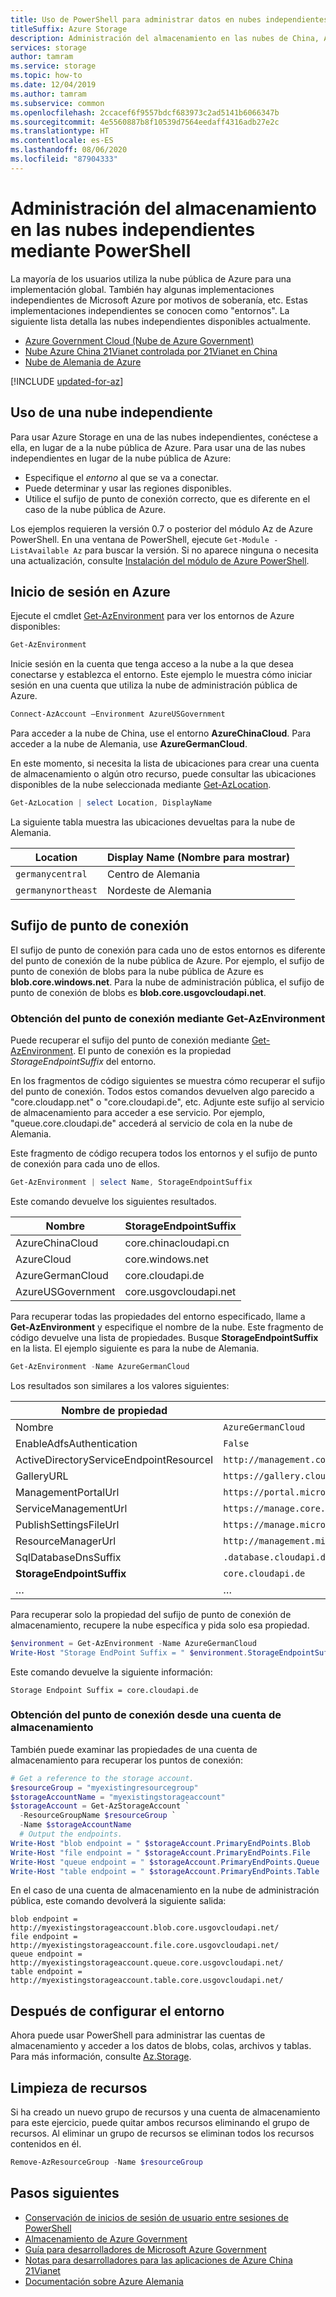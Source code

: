 ```yaml
---
title: Uso de PowerShell para administrar datos en nubes independientes de Azure
titleSuffix: Azure Storage
description: Administración del almacenamiento en las nubes de China, Alemania y de administración pública mediante Azure PowerShell.
services: storage
author: tamram
ms.service: storage
ms.topic: how-to
ms.date: 12/04/2019
ms.author: tamram
ms.subservice: common
ms.openlocfilehash: 2ccacef6f9557bdcf683973c2ad5141b6066347b
ms.sourcegitcommit: 4e5560887b8f10539d7564eedaff4316adb27e2c
ms.translationtype: HT
ms.contentlocale: es-ES
ms.lasthandoff: 08/06/2020
ms.locfileid: "87904333"
---
```

# <a name="managing-storage-in-the-azure-independent-clouds-using-powershell"></a>Administración del almacenamiento en las nubes independientes mediante PowerShell

La mayoría de los usuarios utiliza la nube pública de Azure para una implementación global. También hay algunas implementaciones independientes de Microsoft Azure por motivos de soberanía, etc. Estas implementaciones independientes se conocen como "entornos". La siguiente lista detalla las nubes independientes disponibles actualmente.

* [Azure Government Cloud (Nube de Azure Government)](https://azure.microsoft.com/features/gov/)
* [Nube Azure China 21Vianet controlada por 21Vianet en China](http://www.windowsazure.cn/)
* [Nube de Alemania de Azure](../../germany/germany-welcome.md)

[!INCLUDE [updated-for-az](../../../includes/updated-for-az.md)]

## <a name="using-an-independent-cloud"></a>Uso de una nube independiente

Para usar Azure Storage en una de las nubes independientes, conéctese a ella, en lugar de a la nube pública de Azure. Para usar una de las nubes independientes en lugar de la nube pública de Azure:

* Especifique el *entorno* al que se va a conectar.
* Puede determinar y usar las regiones disponibles.
* Utilice el sufijo de punto de conexión correcto, que es diferente en el caso de la nube pública de Azure.

Los ejemplos requieren la versión 0.7 o posterior del módulo Az de Azure PowerShell. En una ventana de PowerShell, ejecute `Get-Module -ListAvailable Az` para buscar la versión. Si no aparece ninguna o necesita una actualización, consulte [Instalación del módulo de Azure PowerShell](/powershell/azure/install-Az-ps).

## <a name="log-in-to-azure"></a>Inicio de sesión en Azure

Ejecute el cmdlet [Get-AzEnvironment](/powershell/module/az.accounts/get-azenvironment) para ver los entornos de Azure disponibles:

```powershell
Get-AzEnvironment
```

Inicie sesión en la cuenta que tenga acceso a la nube a la que desea conectarse y establezca el entorno. Este ejemplo le muestra cómo iniciar sesión en una cuenta que utiliza la nube de administración pública de Azure.   

```powershell
Connect-AzAccount –Environment AzureUSGovernment
```

Para acceder a la nube de China, use el entorno **AzureChinaCloud**. Para acceder a la nube de Alemania, use **AzureGermanCloud**.

En este momento, si necesita la lista de ubicaciones para crear una cuenta de almacenamiento o algún otro recurso, puede consultar las ubicaciones disponibles de la nube seleccionada mediante [Get-AzLocation](/powershell/module/az.resources/get-azlocation).

```powershell
Get-AzLocation | select Location, DisplayName
```

La siguiente tabla muestra las ubicaciones devueltas para la nube de Alemania.

|Location | Display Name (Nombre para mostrar) |
|----|----|
| `germanycentral` | Centro de Alemania|
| `germanynortheast` | Nordeste de Alemania |


## <a name="endpoint-suffix"></a>Sufijo de punto de conexión

El sufijo de punto de conexión para cada uno de estos entornos es diferente del punto de conexión de la nube pública de Azure. Por ejemplo, el sufijo de punto de conexión de blobs para la nube pública de Azure es **blob.core.windows.net**. Para la nube de administración pública, el sufijo de punto de conexión de blobs es **blob.core.usgovcloudapi.net**.

### <a name="get-endpoint-using-get-azenvironment"></a>Obtención del punto de conexión mediante Get-AzEnvironment

Puede recuperar el sufijo del punto de conexión mediante [Get-AzEnvironment](/powershell/module/az.accounts/get-azenvironment). El punto de conexión es la propiedad *StorageEndpointSuffix* del entorno.

En los fragmentos de código siguientes se muestra cómo recuperar el sufijo del punto de conexión. Todos estos comandos devuelven algo parecido a "core.cloudapp.net" o "core.cloudapi.de", etc. Adjunte este sufijo al servicio de almacenamiento para acceder a ese servicio. Por ejemplo, "queue.core.cloudapi.de" accederá al servicio de cola en la nube de Alemania.

Este fragmento de código recupera todos los entornos y el sufijo de punto de conexión para cada uno de ellos.

```powershell
Get-AzEnvironment | select Name, StorageEndpointSuffix 
```

Este comando devuelve los siguientes resultados.

| Nombre| StorageEndpointSuffix|
|----|----|
| AzureChinaCloud | core.chinacloudapi.cn|
| AzureCloud | core.windows.net |
| AzureGermanCloud | core.cloudapi.de|
| AzureUSGovernment | core.usgovcloudapi.net |

Para recuperar todas las propiedades del entorno especificado, llame a **Get-AzEnvironment** y especifique el nombre de la nube. Este fragmento de código devuelve una lista de propiedades. Busque **StorageEndpointSuffix** en la lista. El ejemplo siguiente es para la nube de Alemania.

```powershell
Get-AzEnvironment -Name AzureGermanCloud
```

Los resultados son similares a los valores siguientes:

|Nombre de propiedad|Value|
|----|----|
| Nombre | `AzureGermanCloud` |
| EnableAdfsAuthentication | `False` |
| ActiveDirectoryServiceEndpointResourceI | `http://management.core.cloudapi.de/` |
| GalleryURL | `https://gallery.cloudapi.de/` |
| ManagementPortalUrl | `https://portal.microsoftazure.de/` |
| ServiceManagementUrl | `https://manage.core.cloudapi.de/` |
| PublishSettingsFileUrl| `https://manage.microsoftazure.de/publishsettings/index` |
| ResourceManagerUrl | `http://management.microsoftazure.de/` |
| SqlDatabaseDnsSuffix | `.database.cloudapi.de` |
| **StorageEndpointSuffix** | `core.cloudapi.de` |
| … | … |

Para recuperar solo la propiedad del sufijo de punto de conexión de almacenamiento, recupere la nube específica y pida solo esa propiedad.

```powershell
$environment = Get-AzEnvironment -Name AzureGermanCloud
Write-Host "Storage EndPoint Suffix = " $environment.StorageEndpointSuffix
```

Este comando devuelve la siguiente información:

`Storage Endpoint Suffix = core.cloudapi.de`

### <a name="get-endpoint-from-a-storage-account"></a>Obtención del punto de conexión desde una cuenta de almacenamiento

También puede examinar las propiedades de una cuenta de almacenamiento para recuperar los puntos de conexión:

```powershell
# Get a reference to the storage account.
$resourceGroup = "myexistingresourcegroup"
$storageAccountName = "myexistingstorageaccount"
$storageAccount = Get-AzStorageAccount `
  -ResourceGroupName $resourceGroup `
  -Name $storageAccountName 
  # Output the endpoints.
Write-Host "blob endpoint = " $storageAccount.PrimaryEndPoints.Blob 
Write-Host "file endpoint = " $storageAccount.PrimaryEndPoints.File
Write-Host "queue endpoint = " $storageAccount.PrimaryEndPoints.Queue
Write-Host "table endpoint = " $storageAccount.PrimaryEndPoints.Table
```

En el caso de una cuenta de almacenamiento en la nube de administración pública, este comando devolverá la siguiente salida:

```
blob endpoint = http://myexistingstorageaccount.blob.core.usgovcloudapi.net/
file endpoint = http://myexistingstorageaccount.file.core.usgovcloudapi.net/
queue endpoint = http://myexistingstorageaccount.queue.core.usgovcloudapi.net/
table endpoint = http://myexistingstorageaccount.table.core.usgovcloudapi.net/
```

## <a name="after-setting-the-environment"></a>Después de configurar el entorno

Ahora puede usar PowerShell para administrar las cuentas de almacenamiento y acceder a los datos de blobs, colas, archivos y tablas. Para más información, consulte [Az.Storage](/powershell/module/az.storage).

## <a name="clean-up-resources"></a>Limpieza de recursos

Si ha creado un nuevo grupo de recursos y una cuenta de almacenamiento para este ejercicio, puede quitar ambos recursos eliminando el grupo de recursos. Al eliminar un grupo de recursos se eliminan todos los recursos contenidos en él.

```powershell
Remove-AzResourceGroup -Name $resourceGroup
```

## <a name="next-steps"></a>Pasos siguientes

* [Conservación de inicios de sesión de usuario entre sesiones de PowerShell](/powershell/azure/context-persistence)
* [Almacenamiento de Azure Government](../../azure-government/documentation-government-services-storage.md)
* [Guía para desarrolladores de Microsoft Azure Government](../../azure-government/documentation-government-developer-guide.md)
* [Notas para desarrolladores para las aplicaciones de Azure China 21Vianet](https://msdn.microsoft.com/library/azure/dn578439.aspx)
* [Documentación sobre Azure Alemania](../../germany/germany-welcome.md)
